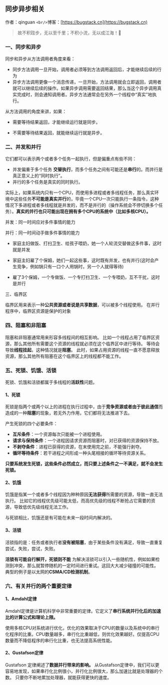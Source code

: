 ## 同步异步相关

作者：qinguan
`<br/>`博客：[https://bugstack.cn](https://bugstack.cn)

> 故不积跬步，无以至千里；不积小流，无以成江海！🌻

### 一、同步和异步

同步和异步从方法调用者角度来看：

- 同步方法调用一旦开始，调用者必须等到方法调用返回后，才能继续后续的行为
- 异步方法调用更像一个消息传递，一旦开始，方法调用就会立即返回，调用者就可以继续后续的操作。如果异步调用需要返回结果，那么当这个异步调用真实完成时，则会通知调用者。异步方法通常会在另外一个线程中“真实”地执行。

从方法调用的角度来讲，如果：

- 需要等待结果返回，才能继续运行就是同步。

- 不需要等待结果返回，就能继续运行就是异步。

### 二、并发和并行

它们都可以表示两个或者多个任务一起执行，但是偏重点有些不同：

- 并发偏重于多个任务 **交替执行**，而多个任务之间有可能还是**串行**的。而并行是真正意义上的“同时执行”。
- 并行的多个任务是真实的同时执行。

实际上，如果系统内只有一个CPU，而使用多进程或者多线程任务，那么真实环境中这些任务**不可能是真实并行**的，毕竟一个CPU一次只能执行一条指令，这种情况下多进程或者多线程就是并发的，而不是并行的（操作系统会不停切换多个任务）。**真实的并行也只可能出现在拥有多个CPU的系统中（比如多核CPU）。**


并发：同一时间应对多件事情的能力

并行：同一时间动手做多件事情的能力

- 家庭主妇做饭、打扫卫生、给孩子喂奶，她一个人轮流交替做这多件事，这时就是并发

- 家庭主妇雇了个保姆，她们一起这些事，这时既有并发，也有并行(这时会产生竞争，例如锅只有一口个人用锅时，另一个人就得等待)

- 雇了3个保姆，一个专做饭、一个专打扫卫生、一个专喂奶，互不干扰，这时是并行

三、临界区

临界区用来表示一种**公共资源或者说是共享数据**，可以被多个线程使用。
在并行程序中，临界区资源是保护的对象

### 四、阻塞和非阻塞

阻塞和非阻塞通常用来形容多线程间的相互影响。
比如一个线程占用了临界区资源，那么其他所有需要这个资源的线程就必须在这个临界区中进行等待。
等待会导致**线程挂起**，这种情况就是**阻塞**。
此时，如果占用资源的线程一直不愿意释放资源，那么其他所有阻塞在这个临界区上的线程都不能工作。

### 五、死锁、饥饿、活锁

死锁、饥饿和活锁都属于多线程的**活跃性**问题。

#### 1、死锁

死锁是指两个或两个以上的进程在执行过程中，由于**竞争资源或者由于彼此通信**而造成的一种**阻塞**的现象，若无外力作用，它们都将无法推进下去。

产生死锁的四个必要条件：

- **互斥条件**：一个资源每次只能被一个进程使用。
- **请求与保持条件**：一个进程因请求资源而阻塞时，对已获得的资源保持不放。
- **不剥夺条件**：进程已获得的资源，在末使用完之前，不能强行剥夺。
- **循环等待条件**：若干进程之间形成一种头尾相接的循环等待资源关系。

**只要系统发生死锁，这些条件必然成立，而只要上述条件之一不满足，就不会发生死锁。**

#### 2、饥饿

饥饿是指某一个或者多个线程因为种种原因**无法获得**所需要的资源，导致一直无法执行。
比如它的线程优先级可能太低，而高优先级的线程不断抢占它需要的资源，导致低优先级线程无法工作。

与死锁相比，饥饿还是有可能在未来一段时间内解决的。

#### 3、活锁

活锁指的是：任务或者执行者**没有被阻塞**，由于某些条件没有满足，导致一直重复尝试，失败，尝试，失败。

**活锁有可能自行解开，死锁则不能**
为解决活锁可以引入一些随机性，例如如果检测到冲突，那么就暂停随机的一定时间进行重试。这回大大减少碰撞的可能性。
典型的例子是以太网的**CSMA/CD检测机制**。

### 六、有关并行的两个重要定律

#### 1、Amdahl定律

Amdahl定律是计算机科学中非常重要的定律。它定义了**串行系统并行化后的加速比的计算公式和理论上限。**

使用多核CPU对系统进行优化，优化的效果取决于CPU的数量以及系统中的串行化程序的比重。CPU数量越多，串行化比重越低，则优化效果越好。仅提高CPU数量而不降低程序的串行化比重，也无法提高系统性能。

#### 2、Gustafson定律

Gustafson 定律阐述了**数据并行带来的影响。**
从Gustafson定律中，我们可以更容易地发现，如果串行化比例很小，并行化比例很大，那么加速比就是处理器的个数。
只要你不断地累加处理器，就能获得更快的速度。

